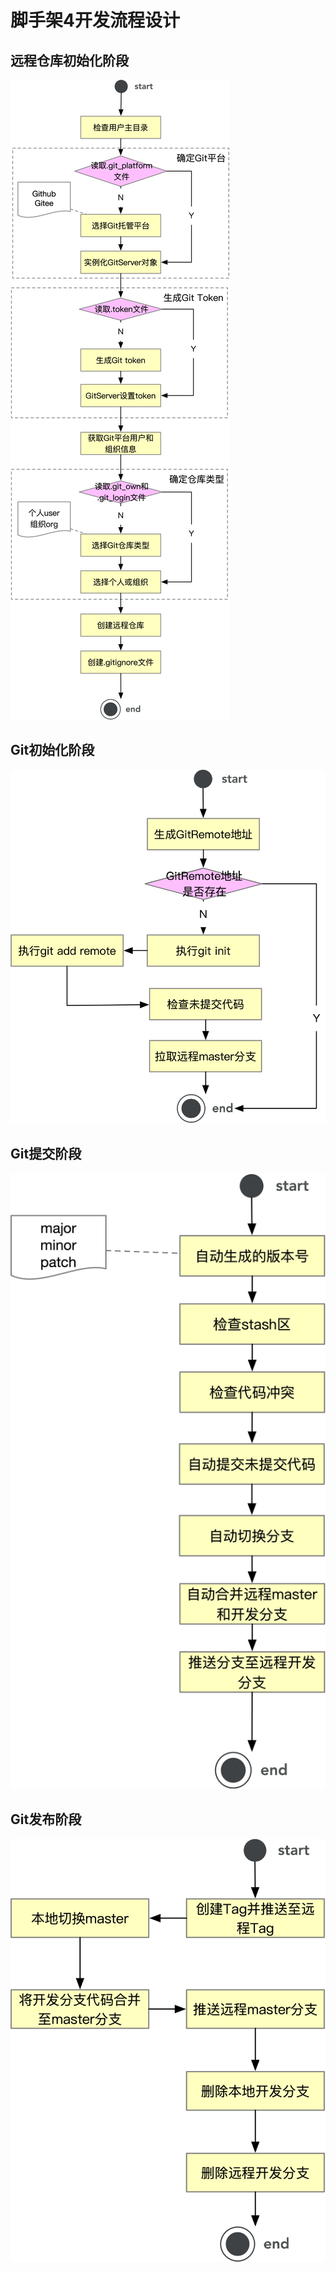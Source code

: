 # 脚手架4开发流程设计

## 远程仓库初始化阶段
![img](./GitFlow(仓库初始化).png)

## Git初始化阶段
![img](./GitFlow(git初始化).png)

## Git提交阶段
![img](./GitFlow(git提交).png)

## Git发布阶段
![img](./GitFlow(git推送).png)
